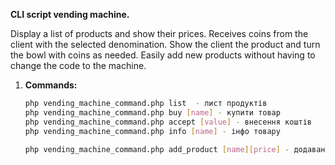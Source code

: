 **CLI script vending machine.**

Display a list of products and show their prices.
Receives coins from the client with the selected denomination.
Show the client the product and turn the bowl with coins as needed.
Easily add new products without having to change the code to the machine.

1. **Commands:**

    ```bash
    php vending_machine_command.php list  - лист продуктів
    php vending_machine_command.php buy [name] - купити товар
    php vending_machine_command.php accept [value] - внесення коштів
    php vending_machine_command.php info [name] - інфо товару
   
   php vending_machine_command.php add_product [name][price] - додавання товару
    ```

